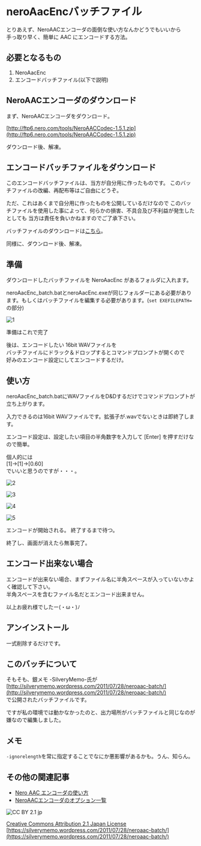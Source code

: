 ﻿# neroAacEncバッチファイル

とりあえず、NeroAACエンコーダの面倒な使い方なんかどうでもいいから  
手っ取り早く、簡単に AAC にエンコードする方法。

## 必要となるもの

1. NeroAacEnc
2. エンコードバッチファイル(以下で説明)

## NeroAACエンコーダのダウンロード

まず、NeroAACエンコーダをダウンロード。

[http://ftp6.nero.com/tools/NeroAACCodec-1.5.1.zip](http://ftp6.nero.com/tools/NeroAACCodec-1.5.1.zip)

ダウンロード後、解凍。

## エンコードバッチファイルをダウンロード

このエンコードバッチファイルは、当方が自分用に作ったものです。
このバッチファイルの改編、再配布等はご自由にどうぞ。

ただ、これはあくまで自分用に作ったものを公開しているだけなので
このバッチファイルを使用した事によって、何らかの損害、不具合及び不利益が発生したとしても
当方は責任を負いかねますのでご了承下さい。

バッチファイルのダウンロードは[こちら](https://skydrive.live.com/redir.aspx?cid=ddf35c893bcb506a&resid=DDF35C893BCB506A!172)。

同様に、ダウンロード後、解凍。

## 準備

ダウンロードしたバッチファイルを NeroAacEnc があるフォルダに入れます。

neroAacEnc_batch.batとneroAacEnc.exeが同じフォルダーにある必要があります。もしくはバッチファイルを編集する必要があります。(`set EXEFILEPATH=`の部分)

![1](img/batch_001.png)

準備はこれで完了

後は、エンコードしたい 16bit WAVファイルを  
バッチファイルにドラック＆ドロップするとコマンドプロンプトが開くので  
好みのエンコード設定にしてエンコードするだけ。

## 使い方

neroAacEnc_batch.batにWAVファイルをD&Dするだけでコマンドプロンプトが立ち上がります。

入力できるのは16bit WAVファイルです。拡張子が.wavでないときは即終了します。

エンコード設定は、設定したい項目の半角数字を入力して [Enter] を押すだけなので簡単。

個人的には  
[1]→[1]→[0.60]  
でいいと思うのですが・・・。

![2](img/batch_002.png)

![3](img/batch_003.png)

![4](img/batch_004.png)

![5](img/batch_005.png)


エンコードが開始される。
終了するまで待つ。

終了し、画面が消えたら無事完了。

## エンコード出来ない場合

エンコードが出来ない場合、まずファイル名に半角スペースが入っていないかよく確認して下さい。  
半角スペースを含むファイル名だとエンコード出来ません。

以上お疲れ様でしたー(・ω・)ﾉ

## アンインストール

一式削除するだけです。

## このバッチについて

そもそも、銀メモ -SilveryMemo-氏が  
[http://silverymemo.wordpress.com/2011/07/28/neroaac-batch/](http://silverymemo.wordpress.com/2011/07/28/neroaac-batch/)  
で公開されたバッチファイルです。

ですが私の環境では動かなかったのと、出力場所がバッチファイルと同じなのが嫌なので編集しました。

## メモ

`-ignorelength`を常に指定することでなにか悪影響があるかも。うん、知らん。

## その他の関連記事

- [Nero AAC エンコーダの使い方](https://silverymemo.wordpress.com/2011/04/01/how-to-neroaacenc/)
- [NeroAACエンコーダのオプション一覧](https://silverymemo.wordpress.com/2011/07/25/neroaac-options-list/)

![CC BY 2.1 jp](https://i0.wp.com/i.creativecommons.org/l/by/2.1/jp/80x15.png)

[Creative Commons Attribution 2.1 Japan License](http://creativecommons.org/licenses/by/2.1/jp/)
[https://silverymemo.wordpress.com/2011/07/28/neroaac-batch/](https://silverymemo.wordpress.com/2011/07/28/neroaac-batch/)

